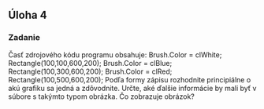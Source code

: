 ## Úloha 4

### Zadanie

Časť zdrojového kódu programu obsahuje:
    Brush.Color = clWhite; Rectangle(100,100,600,200);
    Brush.Color = clBlue; Rectangle(100,300,600,200);
    Brush.Color = clRed; Rectangle(100,500,600,200);
Podľa formy zápisu rozhodnite principiálne o akú grafiku sa jedná a zdôvodnite.
Určte, aké ďalšie informácie by mali byť v súbore s takýmto typom obrázka. Čo zobrazuje obrázok?